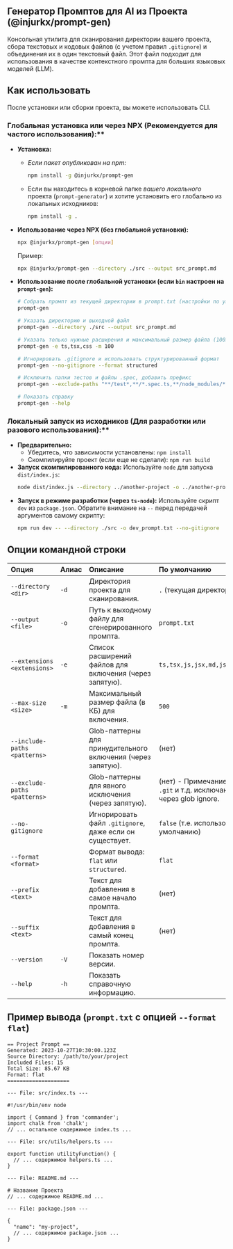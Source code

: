 ## Генератор Промптов для AI из Проекта (@injurkx/prompt-gen)

Консольная утилита для сканирования директории вашего проекта, сбора текстовых и кодовых файлов (с учетом правил `.gitignore`) и объединения их в один текстовый файл. Этот файл подходит для использования в качестве контекстного промпта для больших языковых моделей (LLM).

## Как использовать

После установки или сборки проекта, вы можете использовать CLI.

### Глобальная установка или через NPX (Рекомендуется для частого использования):\*\*

- **Установка:**

  - _Если пакет опубликован на npm:_
    ```bash
    npm install -g @injurkx/prompt-gen
    ```
  - Если вы находитесь в корневой папке _вашего локального_ проекта (`prompt-generator`) и хотите установить его глобально из локальных исходников:
    ```bash
    npm install -g .
    ```

- **Использование через NPX (без глобальной установки):**

  ```bash
  npx @injurkx/prompt-gen [опции]
  ```

  Пример:

  ```bash
  npx @injurkx/prompt-gen --directory ./src --output src_prompt.md
  ```

- **Использование после глобальной установки (если `bin` настроен на `prompt-gen`):**

  ```bash
  # Собрать промпт из текущей директории в prompt.txt (настройки по умолчанию)
  prompt-gen

  # Указать директорию и выходной файл
  prompt-gen --directory ./src --output src_prompt.md

  # Указать только нужные расширения и максимальный размер файла (100KB)
  prompt-gen -e ts,tsx,css -m 100

  # Игнорировать .gitignore и использовать структурированный формат
  prompt-gen --no-gitignore --format structured

  # Исключить папки тестов и файлы .spec, добавить префикс
  prompt-gen --exclude-paths "**/test*,**/*.spec.ts,**/node_modules/**" --prefix "Вот контекст проекта:"

  # Показать справку
  prompt-gen --help
  ```

### Локальный запуск из исходников (Для разработки или разового использования):\*\*

- **Предварительно:**
  - Убедитесь, что зависимости установлены: `npm install`
  - Скомпилируйте проект (если еще не сделали): `npm run build`
- **Запуск скомпилированного кода:**
  Используйте `node` для запуска `dist/index.js`:
  ```bash
  node dist/index.js --directory ../another-project -o ../another-project/prompt.txt
  ```
- **Запуск в режиме разработки (через `ts-node`):**
  Используйте скрипт `dev` из `package.json`. Обратите внимание на `--` перед передачей аргументов самому скрипту:
  ```bash
  npm run dev -- --directory ./src -o dev_prompt.txt --no-gitignore
  ```

## Опции командной строки

| Опция                        | Алиас | Описание                                                     | По умолчанию                                                                                          |
| :--------------------------- | :---- | :----------------------------------------------------------- | :---------------------------------------------------------------------------------------------------- |
| `--directory <dir>`          | `-d`  | Директория проекта для сканирования.                         | `.` (текущая директория)                                                                              |
| `--output <file>`            | `-o`  | Путь к выходному файлу для сгенерированного промпта.         | `prompt.txt`                                                                                          |
| `--extensions <extensions>`  | `-e`  | Список расширений файлов для включения (через запятую).      | `ts,tsx,js,jsx,md,json,yaml,yml,txt,sh,py`                                                            |
| `--max-size <size>`          | `-m`  | Максимальный размер файла (в КБ) для включения.              | `500`                                                                                                 |
| `--include-paths <patterns>` |       | Glob-паттерны для принудительного включения (через запятую). | (нет)                                                                                                 |
| `--exclude-paths <patterns>` |       | Glob-паттерны для явного исключения (через запятую).         | (нет) - Примечание: `node_modules`, `dist`, `.git` и т.д. исключаются по умолчанию через glob ignore. |
| `--no-gitignore`             |       | Игнорировать файл `.gitignore`, даже если он существует.     | `false` (т.е. использовать `.gitignore` по умолчанию)                                                 |
| `--format <format>`          |       | Формат вывода: `flat` или `structured`.                      | `flat`                                                                                                |
| `--prefix <text>`            |       | Текст для добавления в самое начало промпта.                 | (нет)                                                                                                 |
| `--suffix <text>`            |       | Текст для добавления в самый конец промпта.                  | (нет)                                                                                                 |
| `--version`                  | `-V`  | Показать номер версии.                                       |                                                                                                       |
| `--help`                     | `-h`  | Показать справочную информацию.                              |                                                                                                       |

## Пример вывода (`prompt.txt` с опцией `--format flat`)

```text
== Project Prompt ==
Generated: 2023-10-27T10:30:00.123Z
Source Directory: /path/to/your/project
Included Files: 15
Total Size: 85.67 KB
Format: flat
====================

--- File: src/index.ts ---

#!/usr/bin/env node

import { Command } from 'commander';
import chalk from 'chalk';
// ... остальное содержимое index.ts ...

--- File: src/utils/helpers.ts ---

export function utilityFunction() {
  // ... содержимое helpers.ts ...
}

--- File: README.md ---

# Название Проекта
// ... содержимое README.md ...

--- File: package.json ---

{
  "name": "my-project",
  // ... содержимое package.json ...
}

```
